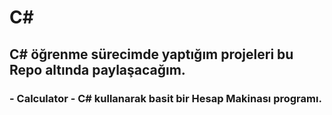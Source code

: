 # C# 

## C# öğrenme sürecimde yaptığım projeleri bu Repo altında paylaşacağım. 

### - Calculator - C# kullanarak basit bir Hesap Makinası programı.  
